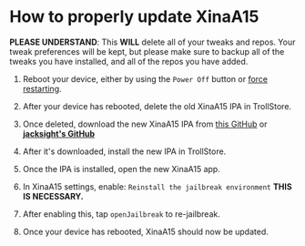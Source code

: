 # How to properly update XinaA15
**PLEASE UNDERSTAND**: This **WILL** delete all of your tweaks and repos. Your tweak preferences will be kept, but please make sure to backup all of the tweaks you have installed, and all of the repos you have added.

1. Reboot your device, either by using the `Power Off` button or [force restarting](https://support.apple.com/guide/iphone/force-restart-iphone-iph8903c3ee6/ios).

2. After your device has rebooted, delete the old XinaA15 IPA in TrollStore.

3. Once deleted, download the new XinaA15 IPA from [this GitHub](https://github.com/NotDarkn/XinaA15/releases) or [**jacksight's GitHub**](https://github.com/jacksight/xina520_official_jailbreak/releases)

4. After it's downloaded, install the new IPA in TrollStore.

5. Once the IPA is installed, open the new XinaA15 app.

6. In XinaA15 settings, enable: `Reinstall the jailbreak environment` **THIS IS NECESSARY.**

7. After enabling this, tap `openJailbreak` to re-jailbreak.

8. Once your device has rebooted, XinaA15 should now be updated. 
